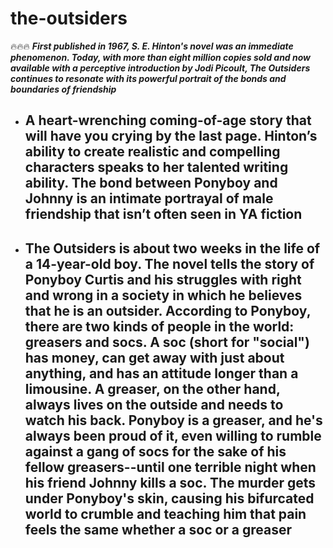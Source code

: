 # the-outsiders

🔥🔥🔥 ***First published in 1967, S. E. Hinton's novel was an immediate phenomenon. Today, with more than eight million copies sold and now available with a perceptive introduction by Jodi Picoult, The Outsiders continues to resonate with its powerful portrait of the bonds and boundaries of friendship***

+  ## **A heart-wrenching coming-of-age story that will have you crying by the last page. Hinton’s ability to create realistic and compelling characters speaks to her talented writing ability. The bond between Ponyboy and Johnny is an intimate portrayal of male friendship that isn’t often seen in YA fiction**

+  ## **The Outsiders is about two weeks in the life of a 14-year-old boy. The novel tells the story of Ponyboy Curtis and his struggles with right and wrong in a society in which he believes that he is an outsider. According to Ponyboy, there are two kinds of people in the world: greasers and socs. A soc (short for "social") has money, can get away with just about anything, and has an attitude longer than a limousine. A greaser, on the other hand, always lives on the outside and needs to watch his back. Ponyboy is a greaser, and he's always been proud of it, even willing to rumble against a gang of socs for the sake of his fellow greasers--until one terrible night when his friend Johnny kills a soc. The murder gets under Ponyboy's skin, causing his bifurcated world to crumble and teaching him that pain feels the same whether a soc or a greaser**

